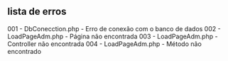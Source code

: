 ## lista de erros

001 - DbConecction.php - Erro de conexão com o banco de dados
002 - LoadPageAdm.php - Página não encontrada
003 - LoadPageAdm.php - Controller não encontrada
004 - LoadPageAdm.php - Método não encontrado